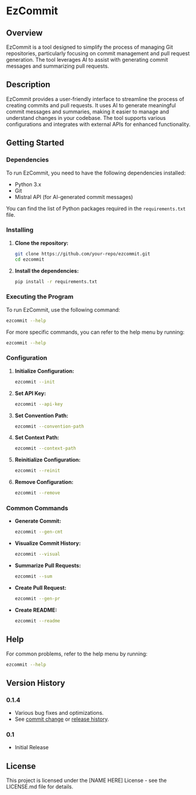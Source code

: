 # EzCommit

## Overview

EzCommit is a tool designed to simplify the process of managing Git repositories, particularly focusing on commit management and pull request generation. The tool leverages AI to assist with generating commit messages and summarizing pull requests.

## Description

EzCommit provides a user-friendly interface to streamline the process of creating commits and pull requests. It uses AI to generate meaningful commit messages and summaries, making it easier to manage and understand changes in your codebase. The tool supports various configurations and integrates with external APIs for enhanced functionality.

## Getting Started

### Dependencies

To run EzCommit, you need to have the following dependencies installed:

- Python 3.x
- Git
- Mistral API (for AI-generated commit messages)

You can find the list of Python packages required in the `requirements.txt` file.

### Installing

1. **Clone the repository:**
   ```bash
   git clone https://github.com/your-repo/ezcommit.git
   cd ezcommit
   ```

2. **Install the dependencies:**
   ```bash
   pip install -r requirements.txt
   ```

### Executing the Program

To run EzCommit, use the following command:
```bash
ezcommit --help
```

For more specific commands, you can refer to the help menu by running:
```bash
ezcommit --help
```

### Configuration

1. **Initialize Configuration:**
   ```bash
   ezcommit --init
   ```

2. **Set API Key:**
   ```bash
   ezcommit --api-key
   ```

3. **Set Convention Path:**
   ```bash
   ezcommit --convention-path
   ```

4. **Set Context Path:**
   ```bash
   ezcommit --context-path
   ```

5. **Reinitialize Configuration:**
   ```bash
   ezcommit --reinit
   ```

6. **Remove Configuration:**
   ```bash
   ezcommit --remove
   ```

### Common Commands

- **Generate Commit:**
  ```bash
  ezcommit --gen-cmt
  ```

- **Visualize Commit History:**
  ```bash
  ezcommit --visual
  ```

- **Summarize Pull Requests:**
  ```bash
  ezcommit --sum
  ```

- **Create Pull Request:**
  ```bash
  ezcommit --gen-pr
  ```

- **Create README:**
  ```bash
  ezcommit --readme
  ```

## Help

For common problems, refer to the help menu by running:
```bash
ezcommit --help
```

## Version History

### 0.1.4
- Various bug fixes and optimizations.
- See [commit change]() or [release history]().

### 0.1
- Initial Release

## License

This project is licensed under the [NAME HERE] License - see the LICENSE.md file for details.
